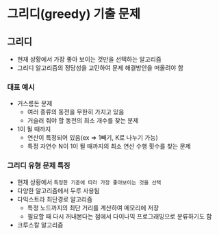 # 그리디(greedy) 기출 문제

## 그리디

* 현재 상황에서 가장 좋아 보이는 것만을 선택하는 알고리즘
* 그리디 알고리즘의 정당성을 고민하여 문제 해결방안을 떠올려야 함

### 대표 예시

* 거스름돈 문제
  * 여러 종류의 동전을 무한히 가지고 있음
  * 거슬러 줘야 할 동전의 최소 개수를 찾는 문제
* 1이 될 때까지
  * 연산이 특정되어 있음(ex => 1빼기, K로 나누기 가능)
  * 특정 자연수 N이 1이 될 때까지의 최소 연산 수행 횟수를 찾는 문제

### 그리디 유형 문제 특징

* 현재 상황에서 `특정한 기준에 따라 가장 좋아보이는 것을 선택`
* 다양한 알고리즘에서 두루 사용됨
* 다익스트라 최단경로 알고리즘
  * 특정 노드까지의 최단 거리를 계산하여 메모리에 저장
  * 필요할 때 다시 꺼내본다는 점에서 다이나믹 프로그래밍으로 분류하기도 함
* 크루스칼 알고리즘
